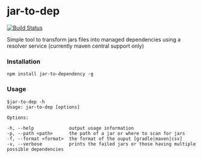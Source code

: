 # jar-to-dep
[![Build Status](https://travis-ci.org/EzequielB/jar-to-dep.svg?branch=master)](https://travis-ci.org/EzequielB/jar-to-dep)

Simple tool to transform jars files into managed dependencies using a resolver service (currently maven central support only)

### Installation
```npm install jar-to-dependency -g```

### Usage
```
$jar-to-dep -h
Usage: jar-to-dep [options]

Options:

-h, --help             output usage information
-p, --path <path>      the path of a jar or where to scan for jars
-f, --format <format>  the format of the ouput [gradle|maven|csv]
-v, --verbose          prints the failed jars or those having multiple possible dependencies
```
